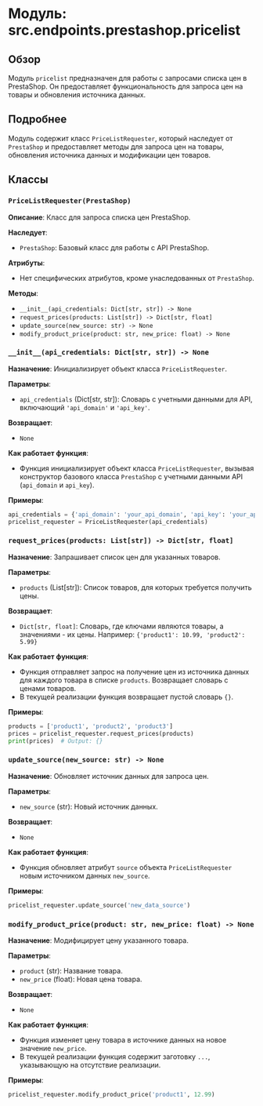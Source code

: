 # Модуль: src.endpoints.prestashop.pricelist

## Обзор

Модуль `pricelist` предназначен для работы с запросами списка цен в PrestaShop. Он предоставляет функциональность для запроса цен на товары и обновления источника данных.

## Подробнее

Модуль содержит класс `PriceListRequester`, который наследует от `PrestaShop` и предоставляет методы для запроса цен на товары, обновления источника данных и модификации цен товаров.

## Классы

### `PriceListRequester(PrestaShop)`

**Описание**: Класс для запроса списка цен PrestaShop.

**Наследует**:
- `PrestaShop`: Базовый класс для работы с API PrestaShop.

**Атрибуты**:
- Нет специфических атрибутов, кроме унаследованных от `PrestaShop`.

**Методы**:
- `__init__(api_credentials: Dict[str, str]) -> None`
- `request_prices(products: List[str]) -> Dict[str, float]`
- `update_source(new_source: str) -> None`
- `modify_product_price(product: str, new_price: float) -> None`

### `__init__(api_credentials: Dict[str, str]) -> None`

**Назначение**: Инициализирует объект класса `PriceListRequester`.

**Параметры**:
- `api_credentials` (Dict[str, str]): Словарь с учетными данными для API, включающий `'api_domain'` и `'api_key'`.

**Возвращает**:
- `None`

**Как работает функция**:
- Функция инициализирует объект класса `PriceListRequester`, вызывая конструктор базового класса `PrestaShop` с учетными данными API (`api_domain` и `api_key`).

**Примеры**:

```python
api_credentials = {'api_domain': 'your_api_domain', 'api_key': 'your_api_key'}
pricelist_requester = PriceListRequester(api_credentials)
```

### `request_prices(products: List[str]) -> Dict[str, float]`

**Назначение**: Запрашивает список цен для указанных товаров.

**Параметры**:
- `products` (List[str]): Список товаров, для которых требуется получить цены.

**Возвращает**:
- `Dict[str, float]`: Словарь, где ключами являются товары, а значениями - их цены. Например: `{'product1': 10.99, 'product2': 5.99}`

**Как работает функция**:
- Функция отправляет запрос на получение цен из источника данных для каждого товара в списке `products`. Возвращает словарь с ценами товаров.
- В текущей реализации функция возвращает пустой словарь `{}`.

**Примеры**:

```python
products = ['product1', 'product2', 'product3']
prices = pricelist_requester.request_prices(products)
print(prices)  # Output: {}
```

### `update_source(new_source: str) -> None`

**Назначение**: Обновляет источник данных для запроса цен.

**Параметры**:
- `new_source` (str): Новый источник данных.

**Возвращает**:
- `None`

**Как работает функция**:
- Функция обновляет атрибут `source` объекта `PriceListRequester` новым источником данных `new_source`.

**Примеры**:

```python
pricelist_requester.update_source('new_data_source')
```

### `modify_product_price(product: str, new_price: float) -> None`

**Назначение**: Модифицирует цену указанного товара.

**Параметры**:
- `product` (str): Название товара.
- `new_price` (float): Новая цена товара.

**Возвращает**:
- `None`

**Как работает функция**:
- Функция изменяет цену товара в источнике данных на новое значение `new_price`.
- В текущей реализации функция содержит заготовку `...`, указывающую на отсутствие реализации.

**Примеры**:

```python
pricelist_requester.modify_product_price('product1', 12.99)